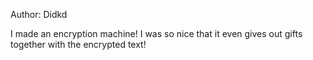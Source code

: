 Author: Didkd

I made an encryption machine! I was so nice that it even gives out gifts together with the encrypted text!
